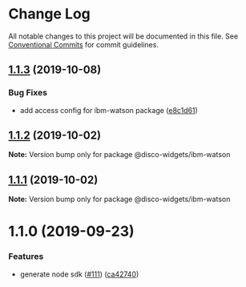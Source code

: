 # Change Log

All notable changes to this project will be documented in this file.
See [Conventional Commits](https://conventionalcommits.org) for commit guidelines.

## [1.1.3](http:///ibm-watson/compare/@disco-widgets/ibm-watson@1.1.2...@disco-widgets/ibm-watson@1.1.3) (2019-10-08)


### Bug Fixes

* add access config for ibm-watson package ([e8c1d61](http:///ibm-watson/commits/e8c1d61))





## [1.1.2](http:///ibm-watson/compare/@disco-widgets/ibm-watson@1.1.1...@disco-widgets/ibm-watson@1.1.2) (2019-10-02)

**Note:** Version bump only for package @disco-widgets/ibm-watson





## [1.1.1](http:///ibm-watson/compare/@disco-widgets/ibm-watson@1.1.0...@disco-widgets/ibm-watson@1.1.1) (2019-10-02)

**Note:** Version bump only for package @disco-widgets/ibm-watson





# 1.1.0 (2019-09-23)


### Features

* generate node sdk ([#111](http:///ibm-watson/issues/111)) ([ca42740](http:///ibm-watson/commits/ca42740))
